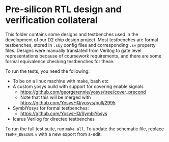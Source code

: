# Pre-silicon RTL design and verification collateral

This folder contains some designs and testbenches used in the development of
our D2 chip design project. Most testbenches are formal testbenches, stored in
`.sby` config files and corresponding `.sv` property files. Designs were
manually translated from Verilog to gate level representations because of
coursework requirements, and there are some formal equivalence checking
testbenches for these.

To run the tests, you need the following:

- To be on a linux machine with make, bash etc
- A custom yosys build with support for covering enable signals
	- https://github.com/georgerennie/yosys/tree/cover_precond
	- Note that this will be merged with https://github.com/YosysHQ/yosys/pull/2995
- SymbiYosys for formal testbenches:
	- https://github.com/YosysHQ/SymbiYosys
- Icarus Verilog for directed testbenches

To run the full test suite, run `make all`.
To update the schematic file, replace `TEAMF_DESIGN.v` with a new export from
s-edit.
